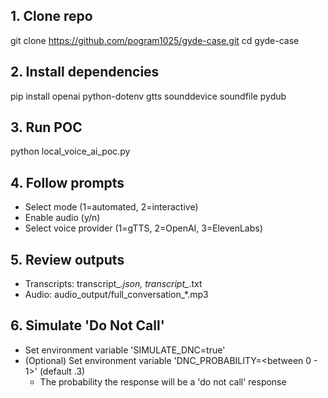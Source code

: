 ## 1. Clone repo
git clone https://github.com/pogram1025/gyde-case.git
cd gyde-case

## 2. Install dependencies
pip install openai python-dotenv gtts sounddevice soundfile pydub

## 3. Run POC
python local_voice_ai_poc.py

## 4. Follow prompts
- Select mode (1=automated, 2=interactive)
- Enable audio (y/n)
- Select voice provider (1=gTTS, 2=OpenAI, 3=ElevenLabs)

## 5. Review outputs
- Transcripts: transcript_*.json, transcript_*.txt
- Audio: audio_output/full_conversation_*.mp3

## 6. Simulate 'Do Not Call'
- Set environment variable 'SIMULATE_DNC=true'
- (Optional) Set environment variable 'DNC_PROBABILITY=<between 0 - 1>' (default .3)
  - The probability the response will be a 'do not call' response